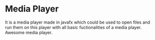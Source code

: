 # Media Player
It is a media player made in javafx which could be used to open files and run them on this player with all basic fuctionalities of a media player.
Awesome media player.
